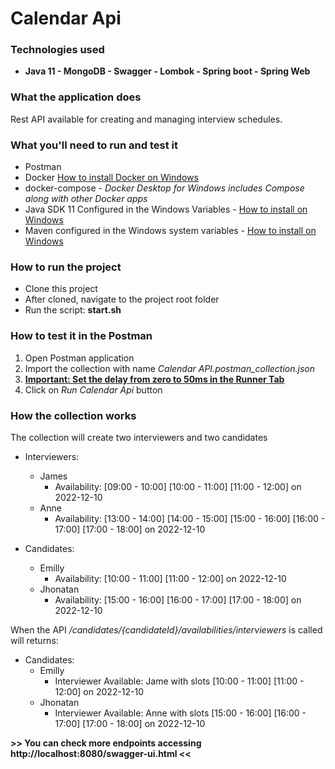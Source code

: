 
# Calendar Api

### Technologies used
- **Java 11 - MongoDB - Swagger - Lombok - Spring boot - Spring Web**

### What the application does
Rest API available for creating and managing interview schedules.

### What you'll need to run and test it
- Postman
- Docker [How to install Docker on Windows](https://docs.docker.com/dektop/windows/install/)
- docker-compose - *Docker Desktop for Windows includes Compose along with other Docker apps*
- Java SDK 11 Configured in the Windows Variables - [How to install on Windows](https://mkyong.com/java/how-to-set-java_home-on-windows-10/)
- Maven configured in the Windows system variables - [How to install on Windows](https://mkyong.com/maven/how-to-install-maven-in-windows/)

### How to run the project
- Clone this project
- After cloned, navigate to the project root folder
- Run the script: **start.sh**

### How to test it in the Postman
1. Open Postman application
2. Import the collection with name *Calendar API.postman_collection.json*
3. **<ins>Important: Set the delay from zero to 50ms in the Runner Tab</ins>**
4. Click on *Run Calendar Api* button

### How the collection works
The collection will create two interviewers and two candidates
* Interviewers:
  - James
    - Availability:  [09:00 - 10:00] [10:00 - 11:00] [11:00 - 12:00] on 2022-12-10
  - Anne
    - Availability:  [13:00 - 14:00] [14:00 - 15:00] [15:00 - 16:00] [16:00 - 17:00] [17:00 - 18:00] on 2022-12-10

* Candidates:
  - Emilly
    - Availability:  [10:00 - 11:00] [11:00 - 12:00] on 2022-12-10
  - Jhonatan
    - Availability:  [15:00 - 16:00] [16:00 - 17:00] [17:00 - 18:00] on 2022-12-10

When the API */candidates/{candidateId}/availabilities/interviewers* is called will returns:

* Candidates:
  - Emilly
    - Interviewer Available: Jame with slots [10:00 - 11:00] [11:00 - 12:00] on 2022-12-10
  - Jhonatan
    - Interviewer Available: Anne with slots [15:00 - 16:00] [16:00 - 17:00] [17:00 - 18:00] on 2022-12-10
    
    
**>> You can check more endpoints accessing http://localhost:8080/swagger-ui.html <<**
